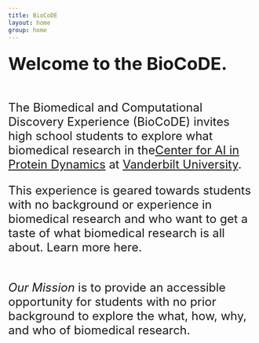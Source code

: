 ```yaml
---
title: BioCoDE
layout: home
group: home
---
```


<div class="content" style="font-size: 24px;">

  <div class="row">
  <div class="row">

  <span style="font-size: 36px; font-weight: bold;">Welcome to the BioCoDE.</span>
  <br>
  <br>
  
The Biomedical and Computational Discovery Experience (BioCoDE) invites high school students to explore what biomedical research in the[Center for AI in Protein Dynamics](https://www.vanderbilt.edu/ai-proteindynamics/) at [Vanderbilt University](https://www.vanderbilt.edu/).

This experience is geared towards students with no background or experience in biomedical research and who want to get a taste of what biomedical research is all about. Learn more here.
  <br>
  <br>

*Our Mission* is to provide an accessible opportunity for students with no prior background to explore the what, how, why, and who of biomedical research.

</div>
